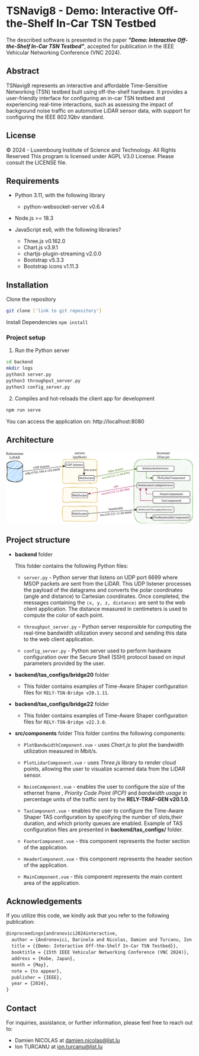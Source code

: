 # TSNavig8 - Demo: Interactive Off-the-Shelf In-Car TSN Testbed
The described software is presented in the paper ***"Demo: Interactive Off-the-Shelf In-Car TSN Testbed"***, accepted for publication in the IEEE Vehicular Networking Conference (VNC 2024).
## Abstract
TSNavig8 represents an interactive and affordable Time-Sensitive Networking (TSN) testbed built using off-the-shelf hardware. It provides a user-friendly interface for configuring an in-car TSN testbed and experiencing real-time interactions, such as assessing the impact of background noise traffic on automotive LiDAR sensor data, with support for configuring the IEEE 802.1Qbv standard.

## License
© 2024 - Luxembourg Institute of Science and Technology. All Rights Reserved
This program is licensed under AGPL V3.0 License. Please consult the LICENSE file.

## Requirements

* Python 3.11, with the following library
    * python-websocket-server v0.6.4

* Node.js >= 18.3 
* JavaScript es6, with the following libraries?
    * Three.js v0.162.0
    * Chart.js v3.9.1
    * chartjs-plugin-streaming v2.0.0
    * Bootstrap v5.3.3
    * Bootstrap icons v1.11.3

## Installation
Clone the repository

```bash
git clone ['link to git repository']
```

Install Dependencies
``` npm install ```

### Project setup
1. Run the Python server
```bash
cd backend
mkdir logs
python3 server.py
python3 throughput_server.py
python3 config_server.py
```

2. Compiles and hot-reloads the client app for development
```bash
npm run serve
```

You can access the application on: http://localhost:8080


## Architecture

<img src="src/assets/vnc_demo_architecture.png">

## Project structure
* **backend** folder
    
    This folder contains the following Python files:
   
    * `server.py` - Python server that listens on UDP port 6699 where MSOP packets are sent from the LiDAR. This UDP listener processes the payload of the datagrams and converts the polar coordinates (angle and distance) to Cartesian coordinates. Once completed, the messages containing the `⟨x, y, z, distance⟩` are sent to the web client application. The distance measured in centimeters is used to compute the color of each point.

    * `throughput_server.py` - Python server  responsible for computing the real-time bandwidth utilization every second and sending this data to the web client application.

    * `config_server.py` - Python server  used to perform hardware configuration over the Secure Shell (SSH) protocol based on input parameters provided by the user.

* **backend/tas_configs/bridge20** folder
    
    * This folder contains examples of Time-Aware Shaper configuration files for ```RELY-TSN-Bridge v20.1.11```.

* **backend/tas_configs/bridge22** folder

    * This folder contains examples of Time-Aware Shaper configuration files for ```RELY-TSN-Bridge v22.3.0```.


* **src/components** folder 
This folder contins the following components:
    * `PlotBandwidthComponent.vue` - uses *Chart.js* to plot the bandwidth utilization measured in Mbit/s.
    
    * `PlotLidarComponent.vue` - uses *Three.js* library to render cloud points, allowing the user to visualize scanned data from the LiDAR sensor.
    
    * ` NoiseComponent.vue ` - enables the user to configure the *size* of the ethernet frame , *Priority Code Point (PCP)* and *bandwidth usage* in percentage units of the traffic sent by the **RELY-TRAF-GEN v20.1.0**.
    
    * ` TasComponent.vue ` - enables the user to configure the Time-Aware Shaper TAS configuration by specifying the number of slots,their duration, and which priority queues are enabled.
    Example of TAS configuration files are presented in **backend/tas_configs/** folder.

    * `FooterComponent.vue` - this component represents the footer section of the application.

    * `HeaderComponent.vue` - this component represents the header section of the application.
    
    * `MainComponent.vue` - this component represents the main content area of the application.

## Acknowledgements
If you utilize this code, we kindly ask that you refer to the following publication:
```tex
@inproceedings{andronovici2024interactive,
  author = {Andronovici, Darinela and Nicolas, Damien and Turcanu, Ion and Sommer, Christoph},
  title = {{Demo: Interactive Off-the-Shelf In-Car TSN Testbed}},
  booktitle = {15th IEEE Vehicular Networking Conference (VNC 2024)},
  address = {Kobe, Japan},
  month = {May},
  note = {to appear},
  publisher = {IEEE},
  year = {2024},
}
```

## Contact
For inquiries, assistance, or further information, please feel free to reach out to:
* Damien NICOLAS at damien.nicolas@list.lu
* Ion TURCANU at ion.turcanu@list.lu